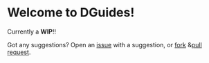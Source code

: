 # Welcome to DGuides!

Currently a **WIP**!!

Got any suggestions? Open an [issue](https://github.com/mrhappyma/DGuides/issues) with a suggestion, or [fork](https://github.com/mrhappyma/DGuides/) &[pull request](https://github.com/mrhappyma/DGuides/pulls). 
